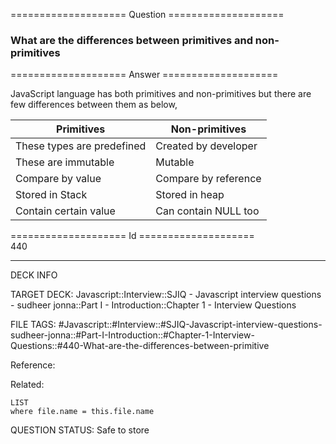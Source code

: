 ==================== Question ====================  

### What are the differences between primitives and non-primitives  

==================== Answer ====================  

JavaScript language has both primitives and non-primitives but there are few
differences between them as below,

| Primitives                 | Non-primitives       |
| -------------------------- | -------------------- |
| These types are predefined | Created by developer |
| These are immutable        | Mutable              |
| Compare by value           | Compare by reference |
| Stored in Stack            | Stored in heap       |
| Contain certain value      | Can contain NULL too |

==================== Id ====================  
440

---

DECK INFO

TARGET DECK: Javascript::Interview::SJIQ - Javascript interview questions - sudheer jonna::Part I - Introduction::Chapter 1 - Interview Questions

FILE TAGS: #Javascript::#Interview::#SJIQ-Javascript-interview-questions-sudheer-jonna::#Part-I-Introduction::#Chapter-1-Interview-Questions::#440-What-are-the-differences-between-primitive

Reference:

Related:

```dataview
LIST
where file.name = this.file.name
```

QUESTION STATUS: Safe to store
